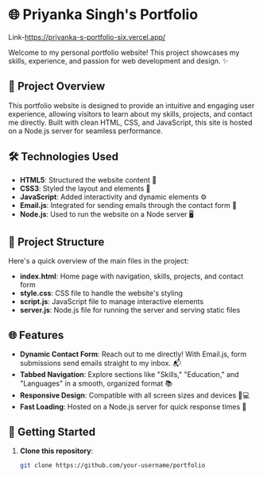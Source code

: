 # 🌐 Priyanka Singh's Portfolio
Link-https://priyanka-s-portfolio-six.vercel.app/

Welcome to my personal portfolio website! This project showcases my skills, experience, and passion for web development and design. ✨

## 🚀 Project Overview

This portfolio website is designed to provide an intuitive and engaging user experience, allowing visitors to learn about my skills, projects, and contact me directly. Built with clean HTML, CSS, and JavaScript, this site is hosted on a Node.js server for seamless performance.

## 🛠️ Technologies Used

- **HTML5**: Structured the website content 📑
- **CSS3**: Styled the layout and elements 🎨
- **JavaScript**: Added interactivity and dynamic elements ⚙️
- **Email.js**: Integrated for sending emails through the contact form 📧
- **Node.js**: Used to run the website on a Node server 🖥️

## 📁 Project Structure

Here's a quick overview of the main files in the project:

- **index.html**: Home page with navigation, skills, projects, and contact form
- **style.css**: CSS file to handle the website's styling
- **script.js**: JavaScript file to manage interactive elements
- **server.js**: Node.js file for running the server and serving static files

## 🌐 Features

- **Dynamic Contact Form**: Reach out to me directly! With Email.js, form submissions send emails straight to my inbox. 📬
- **Tabbed Navigation**: Explore sections like "Skills," "Education," and "Languages" in a smooth, organized format 📚
- **Responsive Design**: Compatible with all screen sizes and devices 📱💻
- **Fast Loading**: Hosted on a Node.js server for quick response times 🚀

## 🚀 Getting Started

1. **Clone this repository**:
   ```bash
   git clone https://github.com/your-username/portfolio

